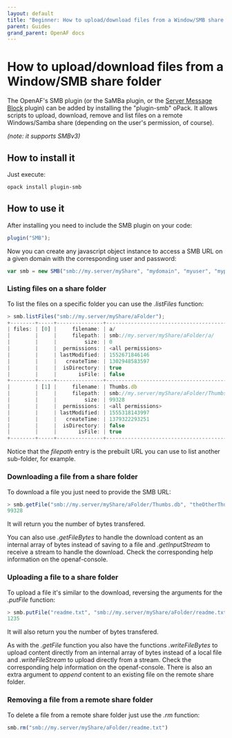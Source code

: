 ```yaml
---
layout: default
title: "Beginner: How to upload/download files from a Window/SMB share folder"
parent: Guides
grand_parent: OpenAF docs
---
```


# How to upload/download files from a Window/SMB share folder

The OpenAF's SMB plugin (or the SaMBa plugin, or the [Server Message Block](https://en.wikipedia.org/wiki/Server_Message_Block) plugin) can be added by installing the "plugin-smb" oPack. It allows scripts to upload, download, remove and list files on a remote Windows/Samba share (depending on the user's permission, of course).

_(note: it supports SMBv3)_

## How to install it

Just execute:

````bash
opack install plugin-smb
````

## How to use it

After installing you need to include the SMB plugin on your code:

````javascript
plugin("SMB");
````

Now you can create any javascript object instance to access a SMB URL on a given domain with the corresponding user and password:

````javascript
var smb = new SMB("smb://my.server/myShare", "mydomain", "myuser", "mypassword");
````

### Listing files on a share folder

To list the files on a specific folder you can use the _.listFiles_ function:

````javascript
> smb.listFiles("smb://my.server/myShare/aFolder");
+--------+-----+---------------+--------------------------------------------------------+
| files: | [0] |     filename: | a/                                                     |
|        |     |     filepath: | smb://my.server/myShare/aFolder/a/                     |
|        |     |         size: | 0                                                      |
|        |     |  permissions: | <all permissions>                                      |
|        |     | lastModified: | 1552671846146                                          |
|        |     |   createTime: | 1302948583597                                          |
|        |     |  isDirectory: | true                                                   |
|        |     |       isFile: | false                                                  |
+--------+-----+---------------+--------------------------------------------------------+
|        | [1] |     filename: | Thumbs.db                                              |
|        |     |     filepath: | smb://my.server/myShare/aFolder/Thumbs.db              |
|        |     |         size: | 99328                                                  |
|        |     |  permissions: | <all permissions>                                      |
|        |     | lastModified: | 1555318143997                                          |
|        |     |   createTime: | 1379322293251                                          |
|        |     |  isDirectory: | false                                                  |
|        |     |       isFile: | true                                                   |
+--------+-----+---------------+--------------------------------------------------------+
````

Notice that the _filepath_ entry is the prebuilt URL you can use to list another sub-folder, for example.

### Downloading a file from a share folder

To download a file you just need to provide the SMB URL:

````javascript
> smb.getFile("smb://my.server/myShare/aFolder/Thumbs.db", "theOtherThumbs.db");
99328
````

It will return you the number of bytes transfered.

You can also use _.getFileBytes_ to handle the download content as an internal array of bytes instead of saving to a file and _.getInputStream_ to receive a stream to handle the download. Check the corresponding help information on the openaf-console.

### Uploading a file to a share folder

To upload a file it's similar to the download, reversing the arguments for the _.putFile_ function:

````javascript
> smb.putFile("readme.txt", "smb://my.server/myShare/aFolder/readme.txt");
1235
````

It will also return you the number of bytes transfered.

As with the _.getFile_ function you also have the functions _.writeFileBytes_ to upload content directly from an internal array of bytes instead of a local file and _.writeFileStream_ to upload directly from a stream. Check the corresponding help information on the openaf-console. There is also an extra argument to _append_ content to an existing file on the remote share folder.

### Removing a file from a remote share folder

To delete a file from a remote share folder just use the _.rm_ function:

````javascript
smb.rm("smb://my.server/myShare/aFolder/readme.txt")
````